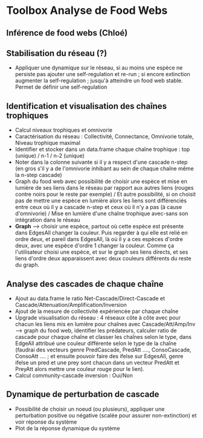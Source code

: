 # Toolbox Analyse de Food Webs



## Inférence de food webs (Chloé)



## Stabilisation du réseau (?)

- Appliquer une dynamique sur le réseau, si au moins une espèce ne persiste pas ajouter une self-regulation et re-run ; si encore extinction augmenter la self-regulation ; jusqu'à atteindre un food web stable. Permet de définir une self-regulation



## Identification et visualisation des chaînes trophiques

- Calcul niveaux trophiques et omnivorie
- Caractérisation du réseau : Collectivité, Connectance, Omnivorie totale, Niveau trophique maximal
- Identifier et stocker dans un data.frame chaque chaîne trophique : top (unique) / n-1 / n-2 (unique)
- Noter dans la colonne suivante si il y a respect d'une cascade n-step (en gros s'il y a de l'omnivorie inhibant au sein de chaque chaîne même la n-step cascade)
- Graph du food web avec possibilité de choisir une espèce et mise en lumière de ses liens dans le réseau par rapport aux autres liens (rouges contre noirs pour le reste par exemple) / Et autre possibilité, si on choisit pas de mettre une espèce en lumière alors les liens sont différenciés entre ceux où il y a cascade n-step et ceux où il n'y a pas (à cause d'omnivorie) / Mise en lumière d'une chaîne trophique avec-sans son intégration dans le réseau 
- **Graph** --> choisir une espèce, partout où cette espèce est présente dans EdgesAll changer la couleur. Puis regarder à qui elle est relié en ordre deux, et pareil dans EdgesAll, là où il y a ces espèces d'ordre deux, avec une espèce d'ordre 1 changer la couleur. Comme ça l'utilisateur choisi une espèce, et sur le graph ses liens directs, et ses liens d'ordre deux apparaissent avec deux couleurs différents du reste du graph.



## Analyse des cascades de chaque chaîne

- Ajout au data.frame le ratio Net-Cascade/Direct-Cascade et Cascade/Attenuation/Amplification/Inversion
- Ajout de la mesure de collectivité expériencée par chaque chaîne
- Upgrade visualisation du réseau : 4 réseaux côte à côte avec pour chacun les liens mis en lumière pour chaînes avec Cascade/Att/Amp/Inv --> graph du food web, identifier les prédateurs, calculer ratio de cascade pour chaque chaîne et classer les chaînes selon le type, dans EdgeAll attribué une couleur différente selon le type de la chaîne (faudrai des vecteurs genre PredCascade, PredAtt ...., ConsoCascade, ConsoAtt .... ; et ensuite pouvoir faire des ifelse sur EdgesAll, genre ifelse un pred et une prey sont chacun dans un vecteur PredAtt et PreyAtt alors mettre une couleur rouge pour le lien).
- Calcul community-cascade inversion : Oui/Non



## Dynamique de perturbation de cascade

- Possibilité de choisir un noeud (ou plusieurs), appliquer une perturbation positive ou négative (scalée pour assurer non-extinction) et voir réponse du système
- Plot de la réponse dynamique du système